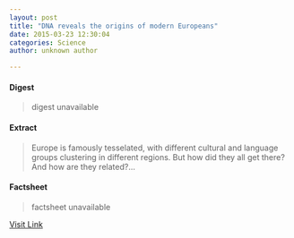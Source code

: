 ```yaml
---
layout: post
title: "DNA reveals the origins of modern Europeans"
date: 2015-03-23 12:30:04
categories: Science
author: unknown author

---
```



#### Digest
>digest unavailable

#### Extract
>Europe is famously tesselated, with different cultural and language groups clustering in different regions. But how did they all get there? And how are they related?...

#### Factsheet
>factsheet unavailable

[Visit Link](http://phys.org/news346314892.html)


